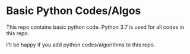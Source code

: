 # Basic Python Codes/Algos
This repo contains basic python code.
Python 3.7 is used for all codes in this repo.

I'll be happy if you add python codes/algorithms to this repo. 
